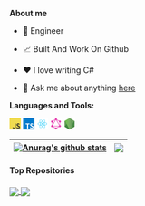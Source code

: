 **About me**

- 💼 Engineer 

- 📈 Built And Work On Github

- ❤️ I love writing C#

- 💬 Ask me about anything [here](https://github.com/xutongqing/xutongqing/issues)



**Languages and Tools:**  

<code><img height="20" src="https://raw.githubusercontent.com/github/explore/80688e429a7d4ef2fca1e82350fe8e3517d3494d/topics/javascript/javascript.png"></code>
<code><img height="20" src="https://raw.githubusercontent.com/github/explore/80688e429a7d4ef2fca1e82350fe8e3517d3494d/topics/typescript/typescript.png"></code>
<code><img height="20" src="https://raw.githubusercontent.com/github/explore/80688e429a7d4ef2fca1e82350fe8e3517d3494d/topics/react/react.png"></code>
<code><img height="20" src="https://raw.githubusercontent.com/github/explore/5c058a388828bb5fde0bcafd4bc867b5bb3f26f3/topics/graphql/graphql.png"></code>
<code><img height="20" src="https://raw.githubusercontent.com/github/explore/80688e429a7d4ef2fca1e82350fe8e3517d3494d/topics/nodejs/nodejs.png"></code>    


| <a href="https://github.com/xutongqing/github-readme-stats"><img align="center" src="https://github-readme-stats.vercel.app/api?username=xutongqing&show_icons=true&include_all_commits=true&theme=buefy&hide_border=true" alt="Anurag's github stats" /></a> | <a href="https://github.com/anuraghazra/github-readme-stats"><img align="center" src="https://github-readme-stats.vercel.app/api/top-langs/?username=xutongqing&layout=compact&theme=buefy&hide_border=true" /></a> |
| ------------- | ------------- |

#### Top Repositories


<a href="https://github.com/xutongqing/github-readme-stats">
  <img align="center" src="https://github-readme-stats.vercel.app/api/pin/?username=xutongqing&repo=WPF&theme=buefy" />
</a>
<a href="https://github.com/xutongqing/xutongqing.github.io">
  <img align="center" src="https://github-readme-stats.vercel.app/api/pin/?username=xutongqing&repo=Aollpo&theme=buefy" />
</a>

<br />
<br />
